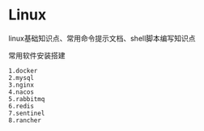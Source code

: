 # Linux
linux基础知识点、常用命令提示文档、shell脚本编写知识点 

常用软件安装搭建

~~~
1.docker
2.mysql
3.nginx
4.nacos
5.rabbitmq
6.redis
7.sentinel
8.rancher
~~~
